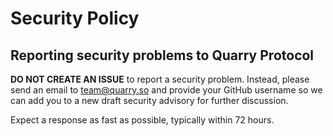 # Security Policy

## Reporting security problems to Quarry Protocol

**DO NOT CREATE AN ISSUE** to report a security problem. Instead, please send an
email to team@quarry.so and provide your GitHub username so we can add you
to a new draft security advisory for further discussion.

Expect a response as fast as possible, typically within 72 hours.
